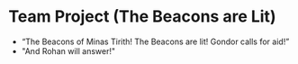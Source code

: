 # Team Project (The Beacons are Lit)

- “The Beacons of Minas Tirith! The Beacons are lit! Gondor calls for aid!”
- "And Rohan will answer!"

